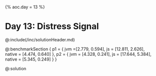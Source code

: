 {% aoc.day = 13 %}

# Day 13: Distress Signal

@:include(/inc/solutionHeader.md)

@:benchmarkSection {
p1 = {
jvm =[2.779, 0.594],
js = [12.811, 2.626],
native = [4.474, 0.640]
},
p2 = {
jvm = [4.328, 0.241],
js = [17.644, 5.384],
native = [5.345, 0.249]
}
}

@:solution